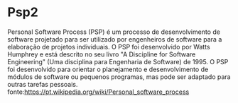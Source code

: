 # Psp2
Personal Software Process (PSP) é um processo de desenvolvimento de software projetado para ser utilizado por engenheiros de 
software para a elaboração de projetos individuais. O PSP foi desenvolvido por Watts Humphrey e está descrito no seu livro
"A Discipline for Software Engineering" (Uma disciplina para Engenharia de Software) de 1995. O PSP foi desenvolvido para orientar
o planejamento e desenvolvimento de módulos de software ou pequenos programas, mas pode ser adaptado para outras tarefas pessoais.
fonte:https://pt.wikipedia.org/wiki/Personal_software_process
